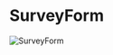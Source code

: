 ﻿# SurveyForm
![SurveyForm](https://github.com/user-attachments/assets/bf8606b7-5b7d-47da-b11f-c018990360f1)
